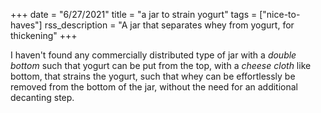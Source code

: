 +++
date = "6/27/2021"
title = "a jar to strain yogurt"
tags = ["nice-to-haves"]
rss_description = "A jar that separates whey from yogurt, for thickening"
+++

I haven't found any commercially distributed type of jar with a _double bottom_ such that yogurt can be put from the top, with a _cheese cloth_ like bottom, that strains the yogurt, such that whey can be effortlessly be removed from the bottom of the jar, without the need for an additional decanting step.
